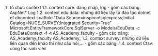 ﻿1. tổ chức context
	1.1. context core: đăng nhập, log
		- gồm các bảng:
			AspNet*
			Log
	1.2. context edu data: những dữ liệu lấy từ đào tạo
		dotnet ef dbcontext scaffold "Data Source=inspiron\sqlexpress;Initial Catalog=NUCE_SURVEY;Integrated Security=True" Microsoft.EntityFrameworkCore.SqlServer -o Models/EduData -c EduDataContext -f -t AS_Academy_faculty
		- gồm các bảng:
			AS_Academy_faculty
			AS_Academy_
	1.3. context survey: những dữ liệu liên quan đến khảo thí như câu hỏi,...
		- gồm các bảng:
	1.4. context Ctsv: công tác sinh viên